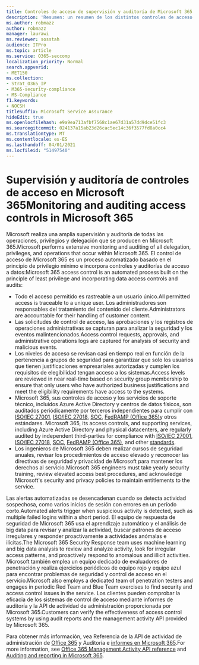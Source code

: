 ```yaml
---
title: Controles de acceso de supervisión y auditoría de Microsoft 365
description: 'Resumen: un resumen de los distintos controles de acceso de supervisión y auditoría disponibles en Microsoft 365.'
ms.author: robmazz
author: robmazz
manager: laurawi
ms.reviewer: sosstah
audience: ITPro
ms.topic: article
ms.service: O365-seccomp
localization_priority: Normal
search.appverid:
- MET150
ms.collection:
- Strat_O365_IP
- M365-security-compliance
- MS-Compliance
f1.keywords:
- NOCSH
titleSuffix: Microsoft Service Assurance
hideEdit: true
ms.openlocfilehash: e9a9ea713afbf7568c1ae67d31a57dd9dce51fc3
ms.sourcegitcommit: 024137a15ab23d26cac5ec14c36f3577fd8a0cc4
ms.translationtype: MT
ms.contentlocale: es-ES
ms.lasthandoff: 04/01/2021
ms.locfileid: "51497540"
---
```

# <a name="monitoring-and-auditing-access-controls-in-microsoft-365"></a><span data-ttu-id="4fb97-103">Supervisión y auditoría de controles de acceso en Microsoft 365</span><span class="sxs-lookup"><span data-stu-id="4fb97-103">Monitoring and auditing access controls in Microsoft 365</span></span>

<span data-ttu-id="4fb97-104">Microsoft realiza una amplia supervisión y auditoría de todas las operaciones, privilegios y delegación que se producen en Microsoft 365.</span><span class="sxs-lookup"><span data-stu-id="4fb97-104">Microsoft performs extensive monitoring and auditing of all delegation, privileges, and operations that occur within Microsoft 365.</span></span> <span data-ttu-id="4fb97-105">El control de acceso de Microsoft 365 es un proceso automatizado basado en el principio de privilegio mínimo e incorpora controles y auditorías de acceso a datos:</span><span class="sxs-lookup"><span data-stu-id="4fb97-105">Microsoft 365 access control is an automated process built on the principle of least privilege and incorporating data access controls and audits:</span></span>

- <span data-ttu-id="4fb97-106">Todo el acceso permitido es rastreable a un usuario único.</span><span class="sxs-lookup"><span data-stu-id="4fb97-106">All permitted access is traceable to a unique user.</span></span> <span data-ttu-id="4fb97-107">Los administradores son responsables del tratamiento del contenido del cliente.</span><span class="sxs-lookup"><span data-stu-id="4fb97-107">Administrators are accountable for their handling of customer content.</span></span>
- <span data-ttu-id="4fb97-108">Las solicitudes de control de acceso, las aprobaciones y los registros de operaciones administrativas se capturan para analizar la seguridad y los eventos malintencionados.</span><span class="sxs-lookup"><span data-stu-id="4fb97-108">Access control requests, approvals, and administrative operations logs are captured for analysis of security and malicious events.</span></span>
- <span data-ttu-id="4fb97-109">Los niveles de acceso se revisan casi en tiempo real en función de la pertenencia a grupos de seguridad para garantizar que solo los usuarios que tienen justificaciones empresariales autorizadas y cumplen los requisitos de elegibilidad tengan acceso a los sistemas.</span><span class="sxs-lookup"><span data-stu-id="4fb97-109">Access levels are reviewed in near real-time based on security group membership to ensure that only users who have authorized business justifications and meet the eligibility requirements have access to the systems.</span></span>
- <span data-ttu-id="4fb97-110">Microsoft 365, sus controles de acceso y los servicios de soporte técnico, incluidos Azure Active Directory y centros de datos físicos, son auditados periódicamente por terceros independientes para cumplir con [ISO/IEC 27001](https://www.microsoft.com/TrustCenter/Compliance/iso-iec-27001), [ISO/IEC 27018](https://www.microsoft.com/TrustCenter/Compliance/iso-iec-27018), [SOC](https://www.microsoft.com/TrustCenter/Compliance/SOC), [FedRAMP (Office 365)](https://www.microsoft.com/TrustCenter/Compliance/FedRAMP)y otros estándares. [](https://www.microsoft.com/TrustCenter/Compliance?service=Office#Icons)</span><span class="sxs-lookup"><span data-stu-id="4fb97-110">Microsoft 365, its access controls, and supporting services, including Azure Active Directory and physical datacenters, are regularly audited by independent third-parties for compliance with [ISO/IEC 27001](https://www.microsoft.com/TrustCenter/Compliance/iso-iec-27001), [ISO/IEC 27018](https://www.microsoft.com/TrustCenter/Compliance/iso-iec-27018), [SOC](https://www.microsoft.com/TrustCenter/Compliance/SOC), [FedRAMP (Office 365)](https://www.microsoft.com/TrustCenter/Compliance/FedRAMP), and other [standards](https://www.microsoft.com/TrustCenter/Compliance?service=Office#Icons).</span></span>
- <span data-ttu-id="4fb97-111">Los ingenieros de Microsoft 365 deben realizar cursos de seguridad anuales, revisar los procedimientos de acceso elevado y reconocer las directivas de seguridad y privacidad de Microsoft para mantener los derechos al servicio.</span><span class="sxs-lookup"><span data-stu-id="4fb97-111">Microsoft 365 engineers must take yearly security training, review elevated access best procedures, and acknowledge Microsoft's security and privacy policies to maintain entitlements to the service.</span></span>

<span data-ttu-id="4fb97-112">Las alertas automatizadas se desencadenan cuando se detecta actividad sospechosa, como varios inicios de sesión con errores en un período corto.</span><span class="sxs-lookup"><span data-stu-id="4fb97-112">Automated alerts trigger when suspicious activity is detected, such as multiple failed logins within a short period.</span></span> <span data-ttu-id="4fb97-113">El equipo de respuesta de seguridad de Microsoft 365 usa el aprendizaje automático y el análisis de big data para revisar y analizar la actividad, buscar patrones de acceso irregulares y responder proactivamente a actividades anómalas e ilícitas.</span><span class="sxs-lookup"><span data-stu-id="4fb97-113">The Microsoft 365 Security Response team uses machine learning and big data analysis to review and analyze activity, look for irregular access patterns, and proactively respond to anomalous and illicit activities.</span></span> <span data-ttu-id="4fb97-114">Microsoft también emplea un equipo dedicado de evaluadores de penetración y realiza ejercicios periódicos de equipo rojo y equipo azul para encontrar problemas de seguridad y control de acceso en el servicio.</span><span class="sxs-lookup"><span data-stu-id="4fb97-114">Microsoft also employs a dedicated team of penetration testers and engages in periodic Red Team and Blue Team exercises to find security and access control issues in the service.</span></span> <span data-ttu-id="4fb97-115">Los clientes pueden comprobar la eficacia de los sistemas de control de acceso mediante informes de auditoría y la API de actividad de administración proporcionada por Microsoft 365.</span><span class="sxs-lookup"><span data-stu-id="4fb97-115">Customers can verify the effectiveness of access control systems by using audit reports and the management activity API provided by Microsoft 365.</span></span>

<span data-ttu-id="4fb97-116">Para obtener más información, vea Referencia de la API de actividad de administración de [Office 365](/office/office-365-management-api/office-365-management-activity-api-reference) y Auditoría e [informes en Microsoft 365](assurance-auditing-and-reporting-overview.md).</span><span class="sxs-lookup"><span data-stu-id="4fb97-116">For more information, see [Office 365 Management Activity API reference](/office/office-365-management-api/office-365-management-activity-api-reference) and [Auditing and reporting in Microsoft 365](assurance-auditing-and-reporting-overview.md).</span></span>
